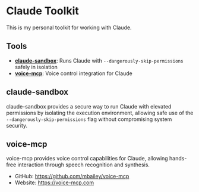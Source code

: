 # Claude Toolkit

This is my personal toolkit for working with Claude.

## Tools

- **[claude-sandbox](#claude-sandbox)**: Runs Claude with `--dangerously-skip-permissions` safely in isolation
- **[voice-mcp](#voice-mcp)**: Voice control integration for Claude

## claude-sandbox

claude-sandbox provides a secure way to run Claude with elevated permissions by isolating the execution environment, allowing safe use of the `--dangerously-skip-permissions` flag without compromising system security.

## voice-mcp

voice-mcp provides voice control capabilities for Claude, allowing hands-free interaction through speech recognition and synthesis.

- GitHub: https://github.com/mbailey/voice-mcp
- Website: https://voice-mcp.com
